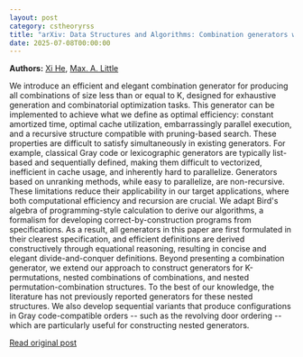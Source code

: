 ```yaml
---
layout: post
category: cstheoryrss
title: "arXiv: Data Structures and Algorithms: Combination generators with optimal cache utilization and communication"
date: 2025-07-08T00:00:00
---
```


**Authors:** [Xi He](https://dblp.uni-trier.de/search?q=Xi+He), [Max. A. Little](https://dblp.uni-trier.de/search?q=Max.+A.+Little)

We introduce an efficient and elegant combination generator for producing all
combinations of size less than or equal to K, designed for exhaustive
generation and combinatorial optimization tasks. This generator can be
implemented to achieve what we define as optimal efficiency: constant amortized
time, optimal cache utilization, embarrassingly parallel execution, and a
recursive structure compatible with pruning-based search. These properties are
difficult to satisfy simultaneously in existing generators. For example,
classical Gray code or lexicographic generators are typically list-based and
sequentially defined, making them difficult to vectorized, inefficient in cache
usage, and inherently hard to parallelize. Generators based on unranking
methods, while easy to parallelize, are non-recursive. These limitations reduce
their applicability in our target applications, where both computational
efficiency and recursion are crucial. We adapt Bird's algebra of
programming-style calculation to derive our algorithms, a formalism for
developing correct-by-construction programs from specifications. As a result,
all generators in this paper are first formulated in their clearest
specification, and efficient definitions are derived constructively through
equational reasoning, resulting in concise and elegant divide-and-conquer
definitions. Beyond presenting a combination generator, we extend our approach
to construct generators for K-permutations, nested combinations of
combinations, and nested permutation-combination structures. To the best of our
knowledge, the literature has not previously reported generators for these
nested structures. We also develop sequential variants that produce
configurations in Gray code-compatible orders -- such as the revolving door
ordering -- which are particularly useful for constructing nested generators.

[Read original post](http://arxiv.org/abs/2507.03980v1)
